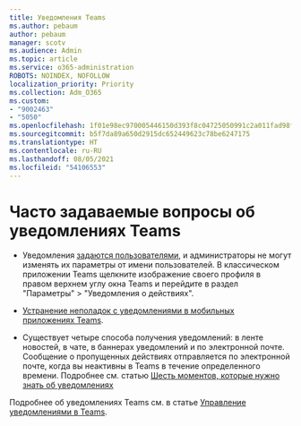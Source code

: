 ```yaml
---
title: Уведомления Teams
ms.author: pebaum
author: pebaum
manager: scotv
ms.audience: Admin
ms.topic: article
ms.service: o365-administration
ROBOTS: NOINDEX, NOFOLLOW
localization_priority: Priority
ms.collection: Adm_O365
ms.custom:
- "9002463"
- "5050"
ms.openlocfilehash: 1f01e98ec970005446150d393f8c04725050991c2a011fad98f22113f2246681
ms.sourcegitcommit: b5f7da89a650d2915dc652449623c78be6247175
ms.translationtype: HT
ms.contentlocale: ru-RU
ms.lasthandoff: 08/05/2021
ms.locfileid: "54106553"
---
```

# <a name="teams-notifications-faq"></a>Часто задаваемые вопросы об уведомлениях Teams


- Уведомления [задаются пользователями](https://support.microsoft.com/office/1cc31834-5fe5-412b-8edb-43fecc78413d), и администраторы не могут изменять их параметры от имени пользователей. В классическом приложении Teams щелкните изображение своего профиля в правом верхнем углу окна Teams и перейдите в раздел "Параметры" > "Уведомления о действиях".

- [Устранение неполадок с уведомлениями в мобильных приложениях Teams](https://support.microsoft.com/office/6d125ac2-e440-4fab-8e4c-2227a52d460c).

- Существует четыре способа получения уведомлений: в ленте новостей, в чате, в баннерах уведомлений и по электронной почте. Сообщение о пропущенных действиях отправляется по электронной почте, когда вы неактивны в Teams в течение определенного времени. Подробнее см. статью [Шесть моментов, которые нужно знать об уведомлениях](https://support.microsoft.com/office/abb62c60-3d15-4968-b86a-42fea9c22cf4)

Подробнее об уведомлениях Teams см. в статье [Управление уведомлениями в Teams](https://support.office.com/article/1cc31834-5fe5-412b-8edb-43fecc78413d#ID0EAABAAA).
